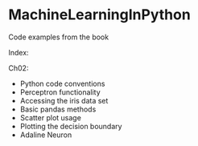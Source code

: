 # MachineLearningInPython
Code examples from the book

Index:

Ch02:

- Python code conventions
- Perceptron functionality
- Accessing the iris data set
- Basic pandas methods
- Scatter plot usage
- Plotting the decision boundary
- Adaline Neuron
